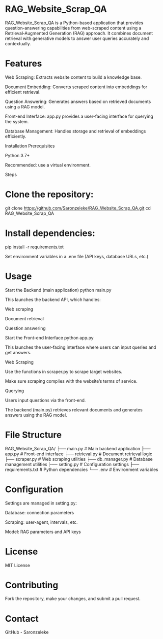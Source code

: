 # RAG_Website_Scrap_QA

RAG_Website_Scrap_QA is a Python-based application that provides question-answering capabilities from web-scraped content using a Retrieval-Augmented Generation (RAG) approach.
It combines document retrieval with generative models to answer user queries accurately and contextually.

# Features

Web Scraping: Extracts website content to build a knowledge base.

Document Embedding: Converts scraped content into embeddings for efficient retrieval.

Question Answering: Generates answers based on retrieved documents using a RAG model.

Front-end Interface: app.py provides a user-facing interface for querying the system.

Database Management: Handles storage and retrieval of embeddings efficiently.

Installation
Prerequisites

Python 3.7+

Recommended: use a virtual environment.

Steps

# Clone the repository:

git clone https://github.com/Saronzeleke/RAG_Website_Scrap_QA.git
cd RAG_Website_Scrap_QA


# Install dependencies:

pip install -r requirements.txt


Set environment variables in a .env file (API keys, database URLs, etc.)

# Usage
Start the Backend (main application)
python main.py


This launches the backend API, which handles:

Web scraping

Document retrieval

Question answering

Start the Front-end Interface
python app.py


This launches the user-facing interface where users can input queries and get answers.

Web Scraping

Use the functions in scraper.py to scrape target websites.

Make sure scraping complies with the website’s terms of service.

Querying

Users input questions via the front-end.

The backend (main.py) retrieves relevant documents and generates answers using the RAG model.

# File Structure
RAG_Website_Scrap_QA/
├── main.py               # Main backend application
├── app.py                # Front-end interface
├── retrieval.py          # Document retrieval logic
├── scraper.py            # Web scraping utilities
├── db_manager.py         # Database management utilities
├── setting.py            # Configuration settings
├── requirements.txt      # Python dependencies
└── .env                  # Environment variables

# Configuration

Settings are managed in setting.py:

Database: connection parameters

Scraping: user-agent, intervals, etc.

Model: RAG parameters and API keys

# License

MIT License

# Contributing

Fork the repository, make your changes, and submit a pull request.

# Contact

GitHub - Saronzeleke
